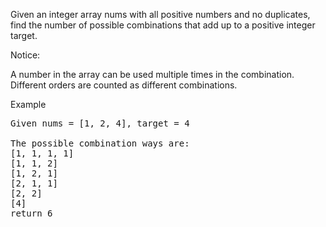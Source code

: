 Given an integer array nums with all positive numbers and no duplicates, find the number of possible combinations that add up to a positive integer target.

Notice:

A number in the array can be used multiple times in the combination. 
Different orders are counted as different combinations.

Example
<pre>
Given nums = [1, 2, 4], target = 4

The possible combination ways are:
[1, 1, 1, 1]
[1, 1, 2]
[1, 2, 1]
[2, 1, 1]
[2, 2]
[4]
return 6
</pre>
